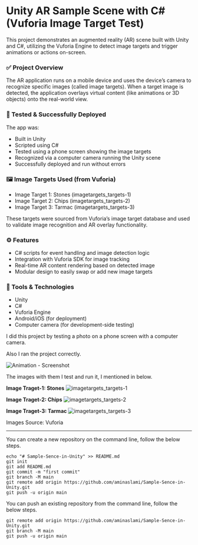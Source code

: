 # Unity AR Sample Scene with C# (Vuforia Image Target Test)

This project demonstrates an augmented reality (AR) scene built with Unity and C#, utilizing the Vuforia Engine to detect image targets and trigger animations or actions on-screen.

### ✅ Project Overview
The AR application runs on a mobile device and uses the device’s camera to recognize specific images (called image targets). When a target image is detected, the application overlays virtual content (like animations or 3D objects) onto the real-world view.

### 🧪 Tested & Successfully Deployed
The app was:

*  Built in Unity
*  Scripted using C#
*  Tested using a phone screen showing the image targets
*  Recognized via a computer camera running the Unity scene
*  Successfully deployed and run without errors

### 🖼️ Image Targets Used (from Vuforia)
*  Image Target 1: Stones (imagetargets_targets-1)
*  Image Target 2: Chips (imagetargets_targets-2)
*  Image Target 3: Tarmac (imagetargets_targets-3)

These targets were sourced from Vuforia’s image target database and used to validate image recognition and AR overlay functionality.

### ⚙️ Features
*  C# scripts for event handling and image detection logic
*  Integration with Vuforia SDK for image tracking
*  Real-time AR content rendering based on detected image
*  Modular design to easily swap or add new image targets

### 🧩 Tools & Technologies
*  Unity
*  C#
*  Vuforia Engine
*  Android/iOS (for deployment)
*  Computer camera (for development-side testing)


I did this project by testing a photo on a phone screen with a computer camera.

Also I ran the project correctly.

![Animation - Screenshot](https://github.com/user-attachments/assets/f032160f-5f79-4dcb-a6d1-a24a8b0d2ef4)

The images with them I test and run it, I mentioned in below.


**Image Traget-1: Stones**
![imagetargets_targets-1](https://github.com/user-attachments/assets/9457d269-2837-43c7-b89f-51092c32e57e)

**Image Traget-2: Chips**
![imagetargets_targets-2](https://github.com/user-attachments/assets/001dc29e-ba24-4444-979e-bd463c3d9e98)


**Image Traget-3: Tarmac**
![imagetargets_targets-3](https://github.com/user-attachments/assets/51687309-49cd-4c63-a2df-c580c26043e0)

Images Source: Vuforia

---------------------------------------------------------

You can create a new repository on the command line, follow the below steps.
```
echo "# Sample-Sence-in-Unity" >> README.md
git init
git add README.md
git commit -m "first commit"
git branch -M main
git remote add origin https://github.com/aminaslami/Sample-Sence-in-Unity.git
git push -u origin main
```
You can push an existing repository from the command line, follow the below steps.

```
git remote add origin https://github.com/aminaslami/Sample-Sence-in-Unity.git
git branch -M main
git push -u origin main
```
